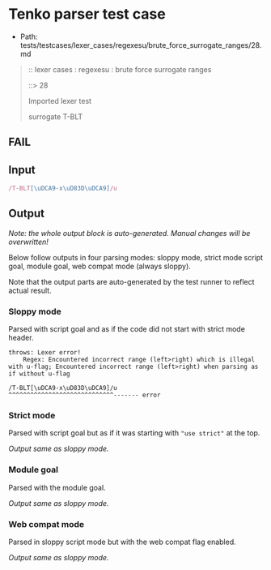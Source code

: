 # Tenko parser test case

- Path: tests/testcases/lexer_cases/regexesu/brute_force_surrogate_ranges/28.md

> :: lexer cases : regexesu : brute force surrogate ranges
>
> ::> 28
>
> Imported lexer test
>
> surrogate T-BLT

## FAIL

## Input

`````js
/T-BLT[\uDCA9-x\uD83D\uDCA9]/u
`````

## Output

_Note: the whole output block is auto-generated. Manual changes will be overwritten!_

Below follow outputs in four parsing modes: sloppy mode, strict mode script goal, module goal, web compat mode (always sloppy).

Note that the output parts are auto-generated by the test runner to reflect actual result.

### Sloppy mode

Parsed with script goal and as if the code did not start with strict mode header.

`````
throws: Lexer error!
    Regex: Encountered incorrect range (left>right) which is illegal with u-flag; Encountered incorrect range (left>right) when parsing as if without u-flag

/T-BLT[\uDCA9-x\uD83D\uDCA9]/u
^^^^^^^^^^^^^^^^^^^^^^^^^^^^^------- error
`````

### Strict mode

Parsed with script goal but as if it was starting with `"use strict"` at the top.

_Output same as sloppy mode._

### Module goal

Parsed with the module goal.

_Output same as sloppy mode._

### Web compat mode

Parsed in sloppy script mode but with the web compat flag enabled.

_Output same as sloppy mode._
